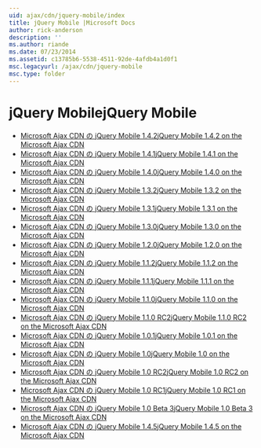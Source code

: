 ```yaml
---
uid: ajax/cdn/jquery-mobile/index
title: jQuery Mobile |Microsoft Docs
author: rick-anderson
description: ''
ms.author: riande
ms.date: 07/23/2014
ms.assetid: c13785b6-5538-4511-92de-4afdb4a1d0f1
msc.legacyurl: /ajax/cdn/jquery-mobile
msc.type: folder
---
```

<a name="jquery-mobile"></a><span data-ttu-id="51bc1-102">jQuery Mobile</span><span class="sxs-lookup"><span data-stu-id="51bc1-102">jQuery Mobile</span></span>
====================
- [<span data-ttu-id="51bc1-103">Microsoft Ajax CDN の jQuery Mobile 1.4.2</span><span class="sxs-lookup"><span data-stu-id="51bc1-103">jQuery Mobile 1.4.2 on the Microsoft Ajax CDN</span></span>](cdnjquerymobile142.md)
- [<span data-ttu-id="51bc1-104">Microsoft Ajax CDN の jQuery Mobile 1.4.1</span><span class="sxs-lookup"><span data-stu-id="51bc1-104">jQuery Mobile 1.4.1 on the Microsoft Ajax CDN</span></span>](cdnjquerymobile141.md)
- [<span data-ttu-id="51bc1-105">Microsoft Ajax CDN の jQuery Mobile 1.4.0</span><span class="sxs-lookup"><span data-stu-id="51bc1-105">jQuery Mobile 1.4.0 on the Microsoft Ajax CDN</span></span>](cdnjquerymobile140.md)
- [<span data-ttu-id="51bc1-106">Microsoft Ajax CDN の jQuery Mobile 1.3.2</span><span class="sxs-lookup"><span data-stu-id="51bc1-106">jQuery Mobile 1.3.2 on the Microsoft Ajax CDN</span></span>](cdnjquerymobile132.md)
- [<span data-ttu-id="51bc1-107">Microsoft Ajax CDN の jQuery Mobile 1.3.1</span><span class="sxs-lookup"><span data-stu-id="51bc1-107">jQuery Mobile 1.3.1 on the Microsoft Ajax CDN</span></span>](cdnjquerymobile131.md)
- [<span data-ttu-id="51bc1-108">Microsoft Ajax CDN の jQuery Mobile 1.3.0</span><span class="sxs-lookup"><span data-stu-id="51bc1-108">jQuery Mobile 1.3.0 on the Microsoft Ajax CDN</span></span>](cdnjquerymobile130.md)
- [<span data-ttu-id="51bc1-109">Microsoft Ajax CDN の jQuery Mobile 1.2.0</span><span class="sxs-lookup"><span data-stu-id="51bc1-109">jQuery Mobile 1.2.0 on the Microsoft Ajax CDN</span></span>](cdnjquerymobile120.md)
- [<span data-ttu-id="51bc1-110">Microsoft Ajax CDN の jQuery Mobile 1.1.2</span><span class="sxs-lookup"><span data-stu-id="51bc1-110">jQuery Mobile 1.1.2 on the Microsoft Ajax CDN</span></span>](cdnjquerymobile112.md)
- [<span data-ttu-id="51bc1-111">Microsoft Ajax CDN の jQuery Mobile 1.1.1</span><span class="sxs-lookup"><span data-stu-id="51bc1-111">jQuery Mobile 1.1.1 on the Microsoft Ajax CDN</span></span>](cdnjquerymobile111.md)
- [<span data-ttu-id="51bc1-112">Microsoft Ajax CDN の jQuery Mobile 1.1.0</span><span class="sxs-lookup"><span data-stu-id="51bc1-112">jQuery Mobile 1.1.0 on the Microsoft Ajax CDN</span></span>](cdnjquerymobile110.md)
- [<span data-ttu-id="51bc1-113">Microsoft Ajax CDN の jQuery Mobile 1.1.0 RC2</span><span class="sxs-lookup"><span data-stu-id="51bc1-113">jQuery Mobile 1.1.0 RC2 on the Microsoft Ajax CDN</span></span>](cdnjquerymobile110rc2.md)
- [<span data-ttu-id="51bc1-114">Microsoft Ajax CDN の jQuery Mobile 1.0.1</span><span class="sxs-lookup"><span data-stu-id="51bc1-114">jQuery Mobile 1.0.1 on the Microsoft Ajax CDN</span></span>](cdnjquerymobile101.md)
- [<span data-ttu-id="51bc1-115">Microsoft Ajax CDN の jQuery Mobile 1.0</span><span class="sxs-lookup"><span data-stu-id="51bc1-115">jQuery Mobile 1.0 on the Microsoft Ajax CDN</span></span>](cdnjquerymobile10.md)
- [<span data-ttu-id="51bc1-116">Microsoft Ajax CDN の jQuery Mobile 1.0 RC2</span><span class="sxs-lookup"><span data-stu-id="51bc1-116">jQuery Mobile 1.0 RC2 on the Microsoft Ajax CDN</span></span>](cdnjquerymobile10rc2.md)
- [<span data-ttu-id="51bc1-117">Microsoft Ajax CDN の jQuery Mobile 1.0 RC1</span><span class="sxs-lookup"><span data-stu-id="51bc1-117">jQuery Mobile 1.0 RC1 on the Microsoft Ajax CDN</span></span>](cdnjquerymobile10rc1.md)
- [<span data-ttu-id="51bc1-118">Microsoft Ajax CDN の jQuery Mobile 1.0 Beta 3</span><span class="sxs-lookup"><span data-stu-id="51bc1-118">jQuery Mobile 1.0 Beta 3 on the Microsoft Ajax CDN</span></span>](cdnjquerymobile10b3.md)
- [<span data-ttu-id="51bc1-119">Microsoft Ajax CDN の jQuery Mobile 1.4.5</span><span class="sxs-lookup"><span data-stu-id="51bc1-119">jQuery Mobile 1.4.5 on the Microsoft Ajax CDN</span></span>](cdnjquerymobile145.md)
